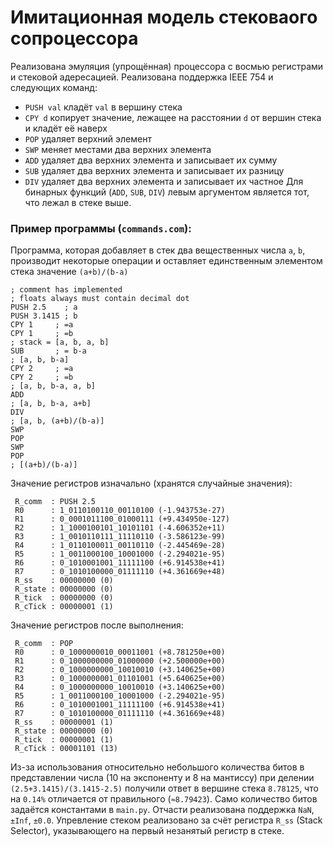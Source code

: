 # Имитационная модель стековаого сопроцессора

Реализована эмуляция (упрощённая) процессора с восмью регистрами и стековой адересацией. Реализована поддержка IEEE 754 и следующих команд:
- `PUSH val` кладёт `val` в вершину стека
- `CPY d` копирует значение, лежащее на расстоянии `d` от вершин стека и кладёт её наверх
- `POP` удаляет верхний элемент
- `SWP` меняет местами два верхних элемента
- `ADD` удаляет два верхних элемента и записывает их сумму
- `SUB` удаляет два верхних элемента и записывает их разницу
- `DIV` удаляет два верхних элемента и записывает их частное
Для бинарных функций (`ADD`, `SUB`, `DIV`) левым аргументом является тот, что лежал в стеке выше.

### Пример программы (`commands.com`):
Программа, которая добавляет в стек два вещественных числа `a`, `b`, производит некоторые операции и оставляет единственным элементом стека значение `(a+b)/(b-a)`
```
; comment has implemented
; floats always must contain decimal dot
PUSH 2.5    ; a
PUSH 3.1415 ; b
CPY 1     ; =a
CPY 1     ; =b
; stack = [a, b, a, b]
SUB       ; = b-a
; [a, b, b-a]
CPY 2     ; =a
CPY 2     ; =b
; [a, b, b-a, a, b]
ADD
; [a, b, b-a, a+b]
DIV       
; [a, b, (a+b)/(b-a)]
SWP
POP
SWP
POP
; [(a+b)/(b-a)]
```

Значение регистров изначально (хранятся случайные значения):
```
 R_comm  : PUSH 2.5
 R0      : 1_0110100110_00110100 (-1.943753e-27)
 R1      : 0_0001011100_01000111 (+9.434950e-127)
 R2      : 1_1000100101_10101101 (-4.606352e+11)
 R3      : 1_0010110111_11110110 (-3.586123e-99)
 R4      : 1_0110100011_00110110 (-2.445469e-28)
 R5      : 1_0011000100_10001000 (-2.294021e-95)
 R6      : 0_1010001001_11111100 (+6.914538e+41)
 R7      : 0_1010100000_01111110 (+4.361669e+48)
 R_ss    : 00000000 (0)
 R_state : 00000000 (0)
 R_tick  : 00000000 (0)
 R_cTick : 00000001 (1)
```

Значение регистров после выполнения:
```
 R_comm  : POP 
 R0      : 0_1000000010_00011001 (+8.781250e+00)
 R1      : 0_1000000000_01000000 (+2.500000e+00)
 R2      : 0_1000000000_10010010 (+3.140625e+00)
 R3      : 0_1000000001_01101001 (+5.640625e+00)
 R4      : 0_1000000000_10010010 (+3.140625e+00)
 R5      : 1_0011000100_10001000 (-2.294021e-95)
 R6      : 0_1010001001_11111100 (+6.914538e+41)
 R7      : 0_1010100000_01111110 (+4.361669e+48)
 R_ss    : 00000001 (1)
 R_state : 00000000 (0)
 R_tick  : 00000001 (1)
 R_cTick : 00001101 (13)
```

Из-за использования относительно небольшого количества битов в представлении числа (10 на экспоненту и 8 на мантиссу) при делении `(2.5+3.1415)/(3.1415-2.5)` получили ответ в вершине стека `8.78125`, что на `0.14%` отличается от правильного (`≈8.79423`).
Само количество битов задаётся константами в `main.py`. Отчасти реализована поддержка `NaN`, `±Inf`, `±0.0`.
Упревление стеком реализовано за счёт регистра `R_ss` (Stack Selector), указывающего на первый незанятый регистр в стеке. 
